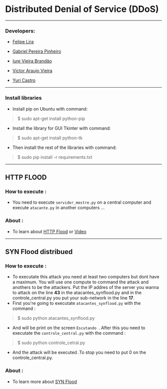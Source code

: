 
#  Distributed Denial of Service (DDoS)
___________________________________________________________________________________________________________________________________________

### Developers:

- [Felipe Lira](https://github.com/liraf)

- [Gabriel Pereira Pinheiro](https://github.com/gabrielpereirapinheiro)

- [Iure Vieira Brandão](https://github.com/iurebrandao)

- [Victor Araujo Vieira](https://github.com/IceVct)

- [Yuri Castro](https://github.com/Yuri-Castro)

__________________________________________________________________________________________________________________________________________

### Install libraries

- Install pip on Ubuntu with command:

> $ sudo apt-get install python-pip

- Install the library for GUI Tkinter with command:

> $ sudo apt-get install python-tk

- Then install the rest of the libraries with command:

> $ sudo pip install -r requirements.txt

________________________________________________________________________________________________________________________________________
## HTTP FLOOD

### How to execute :

- You need to execute ```servidor_mestre.py``` on a central computer and execute ```atacante.py``` in another computers ...


### About :

- To learn about [HTTP Flood](https://en.wikipedia.org/wiki/HTTP_Flood) or [Video](https://www.youtube.com/watch?v=BzgsT-_GC4Q) 

________________________________________________________________________________________________________________________________________

## SYN Flood distribued 

### How to execute :

- To executate this attack you need at least two computers but dont have a maximum. You will use one compute to command the attack and anothers to be the attackers. Put the IP addres of the server you wanna to attack on the line **43** in the atacantes_synflood.py and in the controle_central.py you put your sub-network in the line **17**.
- First you're going to executate ```atacantes_synflood.py``` with the command :
> $ sudo python atacantes_synflood.py
- And will be print on the screen ```Escutando ```. After this you need to executate the ```controle_central.py``` with the command :
> $ sudo python controle_cetral.py 
- And the attack will be executed .To stop you need to put 0 on the controle_central.py.

### About :

- To learn more about [SYN Flood](https://en.wikipedia.org/wiki/SYN_flood)
